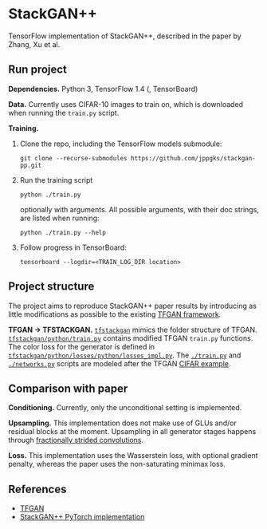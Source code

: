 # StackGAN++
TensorFlow implementation of StackGAN++, 
described in the paper by Zhang, Xu et al.

## Run project

**Dependencies.**
Python 3, TensorFlow 1.4 (, TensorBoard)

**Data.**
Currently uses CIFAR-10 images to train on, which is downloaded when running the `train.py` script.

**Training.**
1. Clone the repo, including the TensorFlow models submodule:
   ```shell
   git clone --recurse-submodules https://github.com/jppgks/stackgan-pp.git
   ```

2. Run the training script
   ```shell
   python ./train.py
   ```
   optionally with arguments. 
   All possible arguments, with their doc strings, are listed when running:
   ```shell
   python ./train.py --help
   ```

3. Follow progress in TensorBoard:
   ```shell
   tensorboard --logdir=<TRAIN_LOG_DIR location>
   ```

## Project structure
The project aims to reproduce StackGAN++ paper results by introducing 
as little modifications as possible to the existing [TFGAN framework](https://github.com/tensorflow/tensorflow/tree/master/tensorflow/contrib/gan).

**TFGAN &rarr; TFSTACKGAN.**
[`tfstackgan`](tfstackgan/) mimics the folder structure of TFGAN.
[`tfstackgan/python/train.py`](tfstackgan/python/train.py) contains 
modified TFGAN `train.py` functions. 
The color loss for the generator is defined in [`tfstackgan/python/losses/python/losses_impl.py`](tfstackgan/python/losses/python/losses_impl.py).
The [`./train.py`](train.py) and [`./networks.py`](networks.py) scripts are modeled after the TFGAN [CIFAR example](https://github.com/tensorflow/models/tree/master/research/gan/cifar).

## Comparison with paper
**Conditioning.**
Currently, only the unconditional setting is implemented.

**Upsampling.**
This implementation does not make use of GLUs and/or residual blocks at the moment.
Upsampling in all generator stages happens through [fractionally strided convolutions](https://www.tensorflow.org/api_docs/python/tf/layers/conv2d_transpose).

**Loss.**
This implementation uses the Wasserstein loss, with optional gradient penalty, 
whereas the paper uses the non-saturating minimax loss.

## References
- [TFGAN](https://github.com/tensorflow/tensorflow/tree/master/tensorflow/contrib/gan)
- [StackGAN++ PyTorch implementation](https://github.com/hanzhanggit/StackGAN-v2)
   

